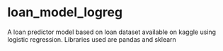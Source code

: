 # loan_model_logreg
A loan predictor model based on loan dataset available on kaggle using logistic regression.
Libraries used are pandas and sklearn
